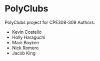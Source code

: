 # PolyClubs
PolyClubs project for CPE308-309
Authors:
   - Kevin Costello
   - Holly Haraguchi
   - Marii Boyken
   - Nick Romero
   - Jacob King
